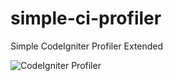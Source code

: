 # simple-ci-profiler
Simple CodeIgniter Profiler Extended

![CodeIgniter Profiler](https://github.com/iruwl/simple-ci-profiler/blob/master/ss.png)
